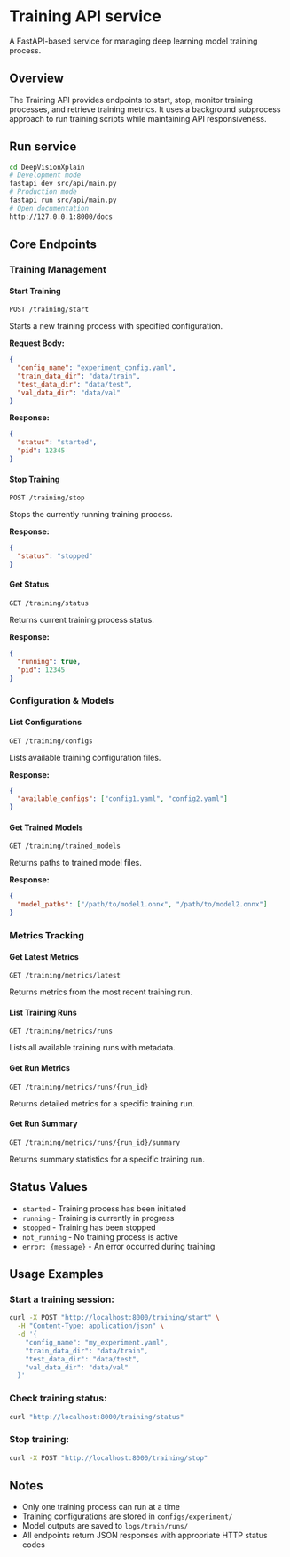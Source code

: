 # Training API service

A FastAPI-based service for managing deep learning model training process.

## Overview

The Training API provides endpoints to start, stop, monitor training processes, and retrieve training metrics. It uses a background subprocess approach to run training scripts while maintaining API responsiveness.

## Run service
```bash
cd DeepVisionXplain
# Development mode
fastapi dev src/api/main.py
# Production mode
fastapi run src/api/main.py
# Open documentation
http://127.0.0.1:8000/docs
```


## Core Endpoints

### Training Management

#### Start Training
```http
POST /training/start
```
Starts a new training process with specified configuration.

**Request Body:**
```json
{
  "config_name": "experiment_config.yaml",
  "train_data_dir": "data/train",
  "test_data_dir": "data/test", 
  "val_data_dir": "data/val"
}
```

**Response:**
```json
{
  "status": "started",
  "pid": 12345
}
```

#### Stop Training
```http
POST /training/stop
```
Stops the currently running training process.

**Response:**
```json
{
  "status": "stopped"
}
```

#### Get Status
```http
GET /training/status
```
Returns current training process status.

**Response:**
```json
{
  "running": true,
  "pid": 12345
}
```

### Configuration & Models

#### List Configurations
```http
GET /training/configs
```
Lists available training configuration files.

**Response:**
```json
{
  "available_configs": ["config1.yaml", "config2.yaml"]
}
```

#### Get Trained Models
```http
GET /training/trained_models
```
Returns paths to trained model files.

**Response:**
```json
{
  "model_paths": ["/path/to/model1.onnx", "/path/to/model2.onnx"]
}
```

### Metrics Tracking

#### Get Latest Metrics
```http
GET /training/metrics/latest
```
Returns metrics from the most recent training run.

#### List Training Runs
```http
GET /training/metrics/runs
```
Lists all available training runs with metadata.

#### Get Run Metrics
```http
GET /training/metrics/runs/{run_id}
```
Returns detailed metrics for a specific training run.

#### Get Run Summary
```http
GET /training/metrics/runs/{run_id}/summary
```
Returns summary statistics for a specific training run.

## Status Values

- `started` - Training process has been initiated
- `running` - Training is currently in progress
- `stopped` - Training has been stopped
- `not_running` - No training process is active
- `error: {message}` - An error occurred during training

## Usage Examples

### Start a training session:
```bash
curl -X POST "http://localhost:8000/training/start" \
  -H "Content-Type: application/json" \
  -d '{
    "config_name": "my_experiment.yaml",
    "train_data_dir": "data/train",
    "test_data_dir": "data/test",
    "val_data_dir": "data/val"
  }'
```

### Check training status:
```bash
curl "http://localhost:8000/training/status"
```

### Stop training:
```bash
curl -X POST "http://localhost:8000/training/stop"
```

## Notes

- Only one training process can run at a time
- Training configurations are stored in `configs/experiment/`
- Model outputs are saved to `logs/train/runs/`
- All endpoints return JSON responses with appropriate HTTP status codes
